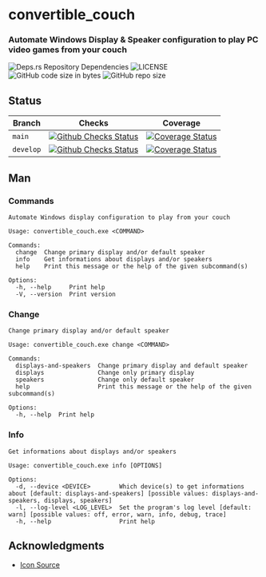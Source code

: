 # convertible_couch

### Automate Windows Display & Speaker configuration to play PC video games from your couch

![Deps.rs Repository Dependencies](https://img.shields.io/deps-rs/repo/github/drsanguin/convertible_couch)
![LICENSE](https://img.shields.io/badge/license-MIT-blue.svg)
![GitHub code size in bytes](https://img.shields.io/github/languages/code-size/drsanguin/convertible_couch)
![GitHub repo size](https://img.shields.io/github/repo-size/drsanguin/convertible_couch)

## Status

| Branch    | Checks                                                                                                                                                                                    | Coverage                                                                                                                                                                             |
| --------- | ----------------------------------------------------------------------------------------------------------------------------------------------------------------------------------------- | ------------------------------------------------------------------------------------------------------------------------------------------------------------------------------------ |
| `main`    | [![Github Checks Status](https://img.shields.io/github/checks-status/drsanguin/convertible_couch/main)](https://github.com/drsanguin/convertible_couch/actions?query=branch%3Amain)       | [![Coverage Status](https://coveralls.io/repos/github/drsanguin/convertible_couch/badge.svg?branch=main)](https://coveralls.io/github/drsanguin/convertible_couch?branch=main)       |
| `develop` | [![Github Checks Status](https://img.shields.io/github/checks-status/drsanguin/convertible_couch/develop)](https://github.com/drsanguin/convertible_couch/actions?query=branch%3Adevelop) | [![Coverage Status](https://coveralls.io/repos/github/drsanguin/convertible_couch/badge.svg?branch=develop)](https://coveralls.io/github/drsanguin/convertible_couch?branch=develop) |

## Man

### Commands
```
Automate Windows display configuration to play from your couch

Usage: convertible_couch.exe <COMMAND>

Commands:
  change  Change primary display and/or default speaker
  info    Get informations about displays and/or speakers
  help    Print this message or the help of the given subcommand(s)

Options:
  -h, --help     Print help
  -V, --version  Print version
```

### Change
```
Change primary display and/or default speaker

Usage: convertible_couch.exe change <COMMAND>

Commands:
  displays-and-speakers  Change primary display and default speaker
  displays               Change only primary display
  speakers               Change only default speaker
  help                   Print this message or the help of the given subcommand(s)

Options:
  -h, --help  Print help
```

### Info
```
Get informations about displays and/or speakers

Usage: convertible_couch.exe info [OPTIONS]

Options:
  -d, --device <DEVICE>        Which device(s) to get informations about [default: displays-and-speakers] [possible values: displays-and-speakers, displays, speakers]
  -l, --log-level <LOG_LEVEL>  Set the program's log level [default: warn] [possible values: off, error, warn, info, debug, trace]
  -h, --help                   Print help
```

## Acknowledgments
- [Icon Source](https://www.flaticon.com/free-icon/couch_1010398)
